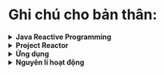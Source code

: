 # Ghi chú cho bản thân:

<details>
<summary><strong>Java Reactive Programming</strong></summary>

- <details>
  <summary>
      <b>Một số hiểu sai</b>
  </summary>

  - Reactive Programming không nhất thiết phải có **Asynchronous**, chúng ta có thể code **Synchronous**.

  </details>

- <details>
    <summary>
        <b>Use case</b>
    </summary>

  - **User events**: Đặc biệt là khi làm việc với các tác vụ bên phía UI, Front End. Khi user thực hiện một sự kiện
    nào đó thì cần thực hiện một **hành động** tương ứng cho sự kiện đấy.

  - **IO resposne**: Khi user thực hiện một input gì đấy chẳng hạn đọc file, sẽ có một luồng input diễn ra và sau khi
  đọc xong, cần thực hiện một **hành động** nào đó.
  </details>

- <details>
  <summary>
  <b>Tại sao lại cần quan tâm?</b>
  </summary>

  - <details>
    <summary><b>Câu hỏi</b></summary>

    Tại sao chúng ta lại phải quan tâm các vấn đề ở phần **Use case** khi mà đó là các việc xảy ra ở UI trong khi Java
    là ngôn ngữ được thực hiện đa số ở server-side?
    Quá trình hoạt động chủ yếu của server side là:

    - Nhận request đến.
    - Server thực hiện một số tác vụ.
    - Response dữ liệu.

    Trông có vẻ là **synchronous**? Chúng ta không bỏ ngang và làm một tác vụ gì khác, thế tại sao ta - developer
    back-end phải quan tâm đến reactive programming? Về cơ bản request phải **chờ request thực hiện xong** thì mới trả về client, đó là đặc trưng cơ bản của **HTTP**.
    </details>

  - <details>
    <summary><b>Yêu cầu của ứng dụng hiện đại</b></summary>
      Các ứng dụng hiện đại yêu cầu đến các vấn đề sau:

    - **High data scale** - dữ liệu truyền tải lớn.
    - **High usage scale** - số lượng người dùng lớn.
    - **Cloud based costs** - với sự bùng nổ của các giải pháp đám mây, hiện nay chúng ta thường thuê một dịch vụ
    lưu trữ bên thứ ba nên sẽ quan tâm đến vấn đề truyền tải hơn để tiết kiệm chi phí.
    </details>

  - <details>
     <summary>
      <b>Xem xét ví dụ & nhận ra vấn đề</b>
     </summary>

    **Ví dụ 1:** Vấn đề gì với đoạn code dưới đây?

    ```java
    @GetMapping("/users/{userId}")
     public User getUserDetails(@PathVariable String userId) {
         User user = userService.getUser(userId);
         UserPreferences prefs = userPreferencesService.getPreferences (userId);
         user.setPreferences (prefs);
         return user;
     }
    ```

    Đoạn code trên thực hiện hai thao tác:

    - a. Lấy user từ **User Service**.
    - b. Lấy user preferences từ **User Preferences Service**.

    Ta thấy hai thao tác này đang block lẫn nhau, thao tác `a.` cần phải diễn ra trước sau đó đến thao tác `b.` trong
    khi trên thực tế, hai thao tác này không hề phụ thuộc lẫn nhau => **Unnecessarily sequential**

    **Ví dụ 2:** Sơ đồ dưới đây thể hiện hoạt động của web server một cách khái quát nhất:
    ![example](images/Screenshot%202024-08-07%20192144.png)

    Về cơ bản thì:

    - Khi web server nhận được request, nó thêm một thread mới để handle request đó.
    - Sau đó một thread mới đến trong khi thread trước đó vẫn đang xử lí, web server sẽ spawn thêm một thread mới.
    - Nghĩa là, **một thread xử lí càng lâu** sẽ khiến cho **server có nhiều thread cùng tồn tại**.

    Ta thấy được đến một lúc nào đó, số lượng thread sẽ đạt giới hạn và server sẽ không thể spawn thêm thread mới => **Idling threads**
    </details>

  - <details>
    <summary>
    <b>Cách giải quyết - Old Concurrency APIs</b>
    </summary>

    Ta sử dụng các **Concurrency APIs** để giải quyết. Cụ thể là ta sẽ dùng hai class **Future** và **CompletableFuture** đã có từ Java 8:

    ```java
     CompletableFuture<User> userAsync = CompletetableFuture
         .supplyAsync(() => userService.getUser(userId));
    ```

    Vấn đề là khi chúng ta sử dụng nó trong SpringBoot sẽ khiến code của chúng ta trông rất lộn xộn như sau:

    ```java
    @GetMapping("/users/{userId}")
    public User getUserDetails(@PathVariable String userId) {
        CompletetableFuture<User> userAsync = CompletetableFuture.supplyAsync(() => userService.getUser(userId))
        CompletetableFuture<UserPreferences> userPreferencesAsync = CompletetableFuture.supplyAsync(() => userPreferencesService.getPreferences(userId))
        CompletetableFuture<Void> bothFutures = CompletetableFuture.allOf(userAsync, userPreferencesAsync)
        bothFutures.join()
        User user = userAsync.join();
        UserPreferences prefs = userPreferencesAsync.join();
        user.setPreferences(prefs);
        return user;
    }
    ```

    Ngoài ra, chúng ta cần phải thực hiện **tất cả các bước trên** chỉ để **hai tác vụ** được chạy **đồng thời**.

    Việc gọi hàm `userAsync.join()` vẫn sẽ khiến thread bị block, thread này vẫn cần phải **chờ cả hai tác vụ hoàn
    thành** thì sau đó mới return, bởi vì endpoint này return về **Object User**, thế nên thread phải đợi cả hai tác
    vụ trên hoàn thành để lấy được đầy đủ thông tin của User.

    Cách tiếp cận này **cải thiện** được việc hai tác vụ bây giờ sẽ **chạy song song** chứ không còn **chạy tuần tự**.
    Thế nhưng **thread vẫn bị block**.

    **Vấn đề tồn đọng**:

    1. Dev phải làm quá nhiều thứ.
    2. Error handling rất khó và lộn xộn.
    3. Về cơ bản vẫn là "tuần tự".

    **=> Cần giải pháp tốt hơn.**
    </details>

  - <details>
    <summary>
    <b>Cách giải quyết - Reactive Programming</b>
    </summary>

    Với việc sử dụng **Reactive Programming** chúng ta sẽ code như sau:

    ```java
     @GetMapping("/users/{userId}")
     public Mono<User> getUserDetails(@PathVariable String userId) {
         return userService.getUser(userId)
             .zipWith(userPreferencesService.getPreferences(userId))
                 .map(tuple -> {
                     User user = tuple.getT1();
                     user.setUserPreferences(tuple.getT2());
                     return user;
                 });
     }
    ```

    Sự khác biệt ở đây là gì?
    
    1. Code dễ đọc hơn trước đó.
    2. Dễ dàng thấy return type của method bây giờ không còn là `User` nữa mà được bọc trong một class `Mono<User>`. Việc bọc đối tượng User này trong một lớp `Mono` sẽ cho phép controller return mà **không bị block thread**.

    Reactive programming trong Spring WebFlux sử dụng non-blocking I/O và một mô hình lập trình bất đồng bộ để xử lý các yêu cầu. Điều này có nghĩa là khi một yêu cầu đến và yêu cầu dữ liệu (ví dụ: từ cơ sở dữ liệu), hệ thống sẽ không block thread để chờ dữ liệu đó. Thay vào đó, thread sẽ được giải phóng để làm việc khác, và khi dữ liệu sẵn sàng, một thread khác sẽ xử lý phần tiếp theo của pipeline.
    </details>

 ### Lưu ý về Reactive Programming:
 Khi nói về **Reactive Programming**:

 - Thay đổi cách chúng ta nghĩ về **flow**.
 - Thay đổi cách chúng ta nghĩ về **data**.
 - Tương thích Java thông qua `Flow` interface từ Java 9.
 - Không phù hợp với các dự án nhỏ.

 Để sử dụng Reactive, chúng ta cần có hiểu biết về **Collection Stream**.

 > **Java Stream Refresh**:
 > - Là một chuỗi các data.
 > - Chúng ta tập trung vào tính toán.
 > - Không quan tâm đến cách mà dữ liệu được lưu trữ trong một stream.
 > - Internal Iteration, chúng ta không chủ động thực hiện loop qua data.
 > - Một số operator phổ biến trong Stream: `map`, `filter`, `flatMap`, `findFirst`, ...

 ### Ý tưởng nền tảng:
 Có thể nói, Reactive chính là sự kết hợp của hai Design Pattern nổi tiếng khác là _Iterator Pattern_ và _Observer Pattern_:
 - Với Iterator Pattern ta có đoạn code như sau: 
    ```java
      myList.forEach(element -> System.out.println(element))
    ```
 - Với Observer Pattern ta có đoạn code như sau:
    ```java
      eventChannel.addObserver(event -> System.out.println(event))
    ```
 - Điểm khác biệt ở đây chỉ là **bên nào control** việc push data? Đối với *Iterator* thì đó là chính chúng ta, còn đối với *Observer* thì đó là Event hay Publisher.
 - Reactive là một "nỗ lực" để kết hợp hai hàm trên, một thứ gì đó tương tự thế này:
    ```java
      eventChannel
        .forEach(event -> event != null)
        .addOserver(event -> System.out.println(event))
    ```

 ### Khái niệm:
 Có thể giới thiệu ngắn ngọn Reactive = Asynchronous + Non-Blocking I/O (NIO), có nghĩa là một chương trình được gọi là Reactive nó sẽ đảm bảo được 2 yếu tố là Asynchronous (xử lý bất đồng bộ) và Non-Blocking I/O.

 Bằng cách viết những đoạn mã asynchronous và non-blocking, chương trình sẽ cho phép switch qua các tách vụ khác mà đang sử dụng cùng một I/O resource, và có thể quay lại sử lý tiếp khi tác vụ đó hoàn thành. Do đó với reactive programing chương trình có thể sử lý nhiều request hơn trên cùng một tài nguyên hệ thống.

 Reactive và non-blocking nhìn chung thì không làm cho ứng dụng chạy nhanh hơn. Lợi ích mà nó được kỳ vọng là ứng dụng chịu tải được tốt hơn mà chỉ yêu cầu ít tài nguyên hơn.

 ### Data Stream:
 Mỗi Stream sẽ emit ra ba thứ là: giá trị trả về (`return data`), lỗi (`error`) hoặc một tín hiệu hoàn thành (`completed signal`) nếu trong trường hợp ta không quan tâm tới giá trị trả về. Và cũng giống như Stream API trong Java 8, reactive stream sẽ không làm gì (không hoạt động) cho tới khi ta subscribe (lắng nghe) chúng. Hãy luôn ghi nhớ rằng: Không có gì xảy ra cho đến khi subscribe.

 Với mỗi loại emit, Stream sẽ định nghĩa từng function để xử lý, một function để hứng `return data` , một function khác xử lý `error` , và một function nữa để nhận `completed signal`. Việc lắng nghe Stream được gọi là **Subscribe**, các function được gọi là **Observers** , và **Subject** được quan sát ở đây là một Stream.

 Đặc điểm của mỗi Stream đó là Immutability (bất biến), muốn xử lý hoặc thay đổi dữ liệu trong Steam ta luôn phải tạo một Stream mới từ Stream gốc bằng các function như `filter`, `map`, `reduce`

 Ngoài ra với Reactive chúng ta cũng có thể gộp nhiều Stream thành một bằng các function như `merge`, `concat` hay `zip`

 ![images](images/1_pUwd-zd-p-nsgncT9VtVxw.webp)
  
 ### Event Loop:
 Event Loop thực tế là một vòng lặp vô tận, để lắng nghe và xử lý những event từ event queue một cách tuần tự, và sẽ trả về ngay lập tức sau khi nó đăng ký một call back tương ứng với event đó. Call back sẽ được kích hoạt (trigger) khi dữ liệu được trả về từ một resource (DB, file hay network call) hay từ một error đã xảy ra.

 ![images](images/1_HL0OUQZDd7dTowKgC1Tlhg.webp)
  
 Event loop thông thường sẽ được chạy trên duy nhất 1 thread, tuy nhiên để sử dụng hiệu quả số lượng CPU Core những Servlet containers hỗ trợ Reactive như Netty sẽ quản lý Event Loop thông qua một Event Loop Group, mỗi Event Loop sẽ chạy trên 1 thread trên từng CPU Core riêng biệt, và số lượng Event Loop sẽ không được nhiều hơn số CPU Cores hiện có của nền tảng phần cứng nó đang chạy.
</details>

<details>
<summary><strong>Project Reactor</strong></summary>

Trong hệ sinh thái của JVM để đạt được reactive programming, một dự án (project) đã được ra đời, đó chính là Project Reactor và hạt nhân (core) của project chính là reactor-core. Nó cung cấp cho chúng ta những bộ thư viện để giúp lập trình viên dễ dàng thao tác và xử lý Data Stream trong Reactive.

Đặc điểm chính của Reactor đó là cung cấp hai loại kiểu dữ liệu (data type) của luồng dữ liệu (Publisher) đó là **Flux** và **Mono**.

- <details>
    <summary><strong>Flux</strong></summary>

    Là một Stream có thể phát ra **0..n** phần tử, có thể hình dung nó là một List dữ liệu. Ví dụ tạo đơn giản:
    ```java
      Flux<Integer> just = Flux.just(1,2,3,4);
    ```
    Và cũng giống như khái niệm về Reactive, có 3 tín hiệu mà Flux emit ra để Subscribe có thể nhận được đó là **onNext()** để hứng return data, **onComplete()** để nhận tín hiệu Stream hoàn thành và **onError()** để nhận giá trị lỗi trả về.
    ![images](images/1_XgAROAi1ygGZZ6CPs6WWtQ.webp)
  </details>

- <details>
    <summary><strong>Mono</strong></summary>

    Là một Stream có thể phát ra **0..1** phần tử. Nó hoạt động gần giống như Flux, chỉ là bị giới hạn không quá một phần tử hoặc không có phần tử nào (rỗng) . Ví dụ:
    ```java
      Mono<String> just = Mono.just("ABC"); // Mono với 1 phần tử
      Mono<Void> just = Mono.empty(); // Mono với 0 phần tử (rỗng)
    ```
    Cũng giống như Flux, Mono cung cấp 3 function **onNext()**, **onComplete()** và **onError()** để Subscribe thao tác với dữ liệu được trả về.

    Mono cũng có thể truyển đổi thành một Flux, ví dụ 2 hoặc nhiều Mono có thể gộp thành một Flux bằng cách sử dụng function **concatWith()**, ví dụ `Mono#concatWith(Publisher)` sẽ trả về một Flux. Hay sử dụng `Mono#then(Mono)` để trả về một Mono khác với mục đích kết thúc một Stream mà không quan tâm tới dữ liệu của Mono gốc. Điểm khác nhau giữa `Mono#then` và `Mono#map` đó là `then` hoạt động dựa trên tính hiệu `onComplete` mặc dù Mono gốc có thể empty, trong khi map hay `flatmap` chỉ hoạt động dựa trên tín hiệu `onNext` , có nghĩa là chỉ hoạt động khi Mono gốc có dữ liệu trả về (not empty).
    ![images](images/1_WJvkUizS7HLzlN8L-jpsSA.webp)
  </details>

- <details>
    <summary><strong>Subscribe</strong></summary>

    Như đã nói bên trên rằng **“không có gì xảy ra cho đến khi subscribe”**, các Stream như Mono hay Flux sẽ không hành động gì cả cho tới khi nó được Observer hay Subcriber (lắng nghe). Do vậy trong Reactor có cung cấp một function **subscribe()** để thực hiện lắng nghe Stream.
    Ví dụ để subcribe một Flux với basic method không có đối số (arguments)
    ```java
    Flux<Integer> ints = Flux.range(1, 3); //Tạo một Flux với 3 phần tử từ 1->3
    ints.subscribe(); // Thực hiện lắng nghe trên Flux vừa tạo
    ```
    Với ví dụ trên thì sẽ không có out-put nào tạo ra, để có thể bắt (catch) được các out-put thì ta sẽ truyền một đối số là `Consumer` vào **subscribe()** ví dụ:
    ```java
    Flux<Integer> ints = Flux.range(1, 3); 
    ints.subscribe(i -> System.out.println(i)); // subcribe Flux và in ra dữ liệu trả về của nó
    ```
    Output:
    ```java
    1
    2
    3
    ```
    #### Error Event
    Một lỗi có thể được sử lý ngay trong subcribe (error handler) như ví dụ sau:
    ```java
    Flux<Integer> ints = Flux.range(1, 6) //(1)
      .map(i -> { // (2)
        if (i <= 3) {
           return i;
        }
        throw new RuntimeException("Got to 4"); 
      });
    ints.subscribe(i -> System.out.println(i), //(3)
      error -> System.err.println("Error: " + error)); //(4)
    ```
    >- (1) Tạo một Stream Flux có 4 phần tử từ 1-> 6
    >- (2) Map lại Stream hiện tại ra một Steam mới mà chỉ được phép có 3 phần tử từ 1->3 nếu lớn hơn sẽ throw ra một Exception
    >- (3) Print ra dữ liệu output của Stream mới được tạo
    >- (4) sử dụng consumer là error để kết thúc Stream và out-put ra lỗi nếu có
    Output:
    ```java
    1
    2
    3
    Error: java.lang.RuntimeException: Got to 4
    ```
    #### Completed Event
    Nếu có một `error` được `throw` ra thì Stream sẽ dừng lại (completed) ngay lập tức. Nếu không có lỗi xảy ra thì ta có thể tạo một event completed khi Stream kết thúc như ví dụ:
    ```java
    Flux<Integer> ints = Flux.range(1, 4); //(1)
    ints.subscribe(i -> System.out.println(i), //(2)
      error -> System.err.println("Error " + error), //(3)
      () -> System.out.println("Done")); (4)
    ```
    >- (1) Tạo một Stream Flux có 4 phần tử từ 1-> 4
    >- (2) Print ra dữ liệu output của Stream
    >- (3) Sử dụng consumer là error để completed Stream và out-put ra lỗi nếu có
    >- (4) Sử dụng consumer là () để completed Stream và out-put ra event complete
    Output:
    ```java
    1
    2
    3
    4
    Done
    ```
    Subscribe có thể yêu cầu một hành động nào đó, ví dụ như yêu cầu số lượng dữ liệu được emit ra trước khi Steam được complete bằng cách sử dụng `sub` , ví dụ:
    ```java
    Flux<Integer> ints = Flux.range(1, 4);
    ints.subscribe(i -> System.out.println(i),
      error -> System.err.println("Error " + error),
      () -> System.out.println("Done"),
      sub -> sub.request(10));
    ```
    Stream trên sẽ bị treo (hangs) vĩnh viễn (không bao giờ completed) trừ khi Stream được cancel, bởi vì Subscribe đã yêu cầu chỉ completed cho tới khi nhận được đủ 10 phần tử.
    Output: Event “Done” sẽ không bao giờ được output ra.
    ```java
    1
    2
    3
    4
    ```
    #### Cancel Event
    Function Subscribe trả về một kiểu dữ liệu là `Disposable` và `Disposable Interface` có cung cấp một method là **dispose()** để giúp một Stream có thể bị hủy bỏ (cancel) ví dụ:
    ```java
    Flux.just(1,2,3).subscribe().dispose();
    ```
    Stream sẽ ngay lập tức bị cancel ngay sau khi nó được Subscribe
  </details>
</details>

<details>
<summary><strong>Ứng dụng</strong></summary>

#### Block một Flux
Để collect một `Flux<Integer>` thành một `List<Intetger>`, ta cần phải **block** nó, cách tiếp cận đơn giản nhất là sử dụng `Flux#toStream()`, hàm này sẽ **block thread** vì ta phải đợi cho Flux này `emmit` **toàn bộ dữ liệu**, sau đó mới tiến hành convert nó sang `Stream`, rồi sang `List`.
```java
var flux = Flux.range(1, 10).delayElements(Duration.ofSeconds(1)) // add delay
var list = flux.toStream().toList(); // Hàm này sẽ khiến thread bị block 10s
System.out.println(list); // sau 10s hàm này mới được chạy
System.out.println(list.size());
```
Output:
```java
[1, 2, 3, 4, 5, 6, 7, 8, 9, 10]
10
```
#### Block một Mono
Để collect một `Mono<Integer>` thành một số **Integer**, ta cần phải **block** nó bằng hàm `Mono#block()`.
```java
var mono = Mono.just(42).delayElement(Duration.ofSeconds(1)); // add delay
var x = mono.block(); // hàm này sẽ khiến thread bị block 1s
System.out.println(x); // hàm này 1s sau mới được chạy
```
Output:
```
42
```

### Operator - Reactive all the way
**Block** một Flux hoặc Mono về cơ bản là đi ngược lại với mục tiêu sử dụng Reactive, bởi vì mục đích của Reactive là để chúng ta hạn chế block thread.
Chúng ta sẽ muốn "Reactive" trong mọi trường hợp và tránh **block**.
Nếu bắt buộc phải **block** một tác vụ gì đó, chúng ta sẽ muốn các tác vụ còn lại Reactive.
Lấy ví dụ với HTTP Request, khi request đến server, nó cần phải **block**, và từ lúc đó mọi thứ còn lại phải **Reactive**
Ví dụ:
```java
@GetMapping("/users/{userId}")
public Mono<User> getUserDetails(@PathVariable String userId) {
  var user = userService.fetchUserMono(userId)
  // check xem user có active không?
  // fetch user details
  // đổ thông tin vào user rồi return
}
```
**Operator Functions** cho phép chúng ta chain nhiều thao tác `Mono` và `Flux` với nhau thông qua các hàm như `filter`, `map`, ... Các Operator này sẽ chỉ chạy **sau khi event được resolved**. Việc này giống như chúng ta đang "set up trước một kịch bản reactive" dành cho `Mono` và `Flux` thay vì phải **chờ đợi chúng**.

</details>

<details>
<summary><strong>Nguyên lí hoạt động</strong></summary>

### Cách Reactive thao tác với thread
#### Schedulers 
Được sử dụng để chỉ định các thread hoặc pool thread cho các thao tác reactive. Một số schedulers phổ biến:
- **Schedulers.parallel()**: Sử dụng một pool các thread để thực hiện các tác vụ tính toán.
- **Schedulers.boundedElastic()**: Được thiết kế cho các tác vụ blocking, như truy vấn cơ sở dữ liệu hoặc gọi API bên ngoài.
- **Schedulers.single()**: Sử dụng một thread đơn để thực hiện các tác vụ.
- **Schedulers.immediate()**: Thực hiện các tác vụ trên thread hiện tại (thường là thread chính).

Để chỉ định thread thủ công, ta sử dụng hàm **publishOn** để thay đổi scheduler cho các toán tử sau nó trong chuỗi xử lý hoặc hàm **subscribeOn** để thay đổi scheduler cho toàn bộ chuỗi từ điểm bắt đầu.

#### Trường hợp sử dụng

Trường Hợp Không Chỉ Định Scheduler:
```java
Flux<Integer> flux = Flux.just(1, 2, 3)
    .map(num -> doBlockStuff(num)); // Blocking operation

flux.subscribe(num -> System.out.println(num)); // Runs on main thread

System.out.println("End"); // Will print after the blocking operations
```
Kết quả: **main thread** bị block bởi **doBlockStuff**.

Trường Hợp Chỉ Định Scheduler:
```java
Flux<Integer> flux = Flux.just(1, 2, 3)
    .publishOn(Schedulers.boundedElastic()) // Switch to boundedElastic scheduler
    .map(num -> doBlockStuff(num)); // Blocking operation

flux.subscribe(num -> System.out.println(num));

System.out.println("End"); // Will print immediately
```
Kết quả: Các tác vụ blocking chạy trên thread của **boundedElastic scheduler**, **không block** main thread.

Các Tình Huống Cần Sử Dụng Scheduler:
1. **Tác vụ blocking**: Sử dụng `publishOn(Schedulers.boundedElastic())` hoặc `subscribeOn(Schedulers.boundedElastic())` để chuyển tác vụ blocking sang một thread pool khác.
2. **Tác vụ tính toán**: Sử dụng `Schedulers.parallel()` cho các tác vụ yêu cầu tính toán cao.

### I/O non-blocking
#### Reactive Programming vs I/O non-blocking
Reactive programming sử dụng non-blocking I/O để xử lý các tác vụ I/O như đọc/ghi file hoặc gửi/nhận dữ liệu qua mạng. Trong non-blocking I/O, các cuộc gọi I/O không làm block thread. Thay vào đó, chúng đăng ký một callback để được thông báo khi tác vụ hoàn thành. Điều này cho phép thread xử lý các công việc khác trong khi chờ đợi I/O hoàn thành.

Trong khi đó, đối với mô hình blocking I/O truyền thống, mỗi cuộc gọi I/O sẽ block thread cho đến khi tác vụ hoàn thành. Điều này có nghĩa là nếu chúng ta có nhiều cuộc gọi I/O đang chờ đợi, ta sẽ cần nhiều thread để xử lý chúng. Điều này dẫn đến vấn đề về tài nguyên, vì mỗi thread tiêu tốn một lượng tài nguyên hệ thống nhất định (như bộ nhớ).
#### Cách hoạt động của I/O non-blocking
>ChatGPT generated
1. **Khởi tạo I/O**: Khi thread yêu cầu một tác vụ I/O (như đọc hoặc ghi), nó gửi yêu cầu này tới hệ điều hành hoặc thư viện I/O không đồng bộ.

2. **Hệ điều hành và Phần cứng**: Hệ điều hành và phần cứng có khả năng xử lý tác vụ I/O mà không cần sự can thiệp của thread. Điều này được thực hiện bằng cách sử dụng các cơ chế như:

    - **DMA (Direct Memory Access)**: Cho phép thiết bị I/O truy cập trực tiếp vào bộ nhớ hệ thống mà không cần sự can thiệp của CPU.
    - **Interrupts**: Khi một tác vụ I/O hoàn thành hoặc dữ liệu đã sẵn sàng, thiết bị I/O sẽ gửi một tín hiệu ngắt (interrupt) đến CPU để thông báo rằng tác vụ đã hoàn thành.
    - **Tiếp tục làm việc khác**: Trong khi hệ điều hành và phần cứng xử lý I/O, thread có thể tiếp tục thực hiện các công việc khác. Nó không bị block vì hệ điều hành sẽ quản lý tác vụ I/O trong nền.

3. **Nhận thông báo hoàn thành**: Khi tác vụ I/O hoàn thành, hệ điều hành hoặc thư viện I/O sẽ sử dụng cơ chế callback, promise, hoặc sự kiện để thông báo cho ứng dụng. Ứng dụng có thể xử lý kết quả của I/O trong callback hoặc sự kiện này.

</details>
